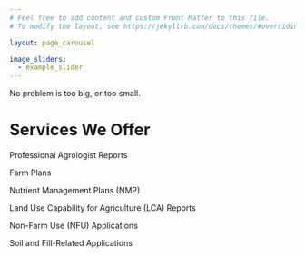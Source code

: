 ```yaml
---
# Feel free to add content and custom Front Matter to this file.
# To modify the layout, see https://jekyllrb.com/docs/themes/#overriding-theme-defaults

layout: page_carousel

image_sliders:
  - example_slider
---
```


No problem is too big, or too small.

# Services We Offer

Professional Agrologist Reports

Farm Plans

Nutrient Management Plans (NMP)

Land Use Capability for Agriculture (LCA) Reports

Non-Farm Use (NFU) Applications

Soil and Fill-Related Applications